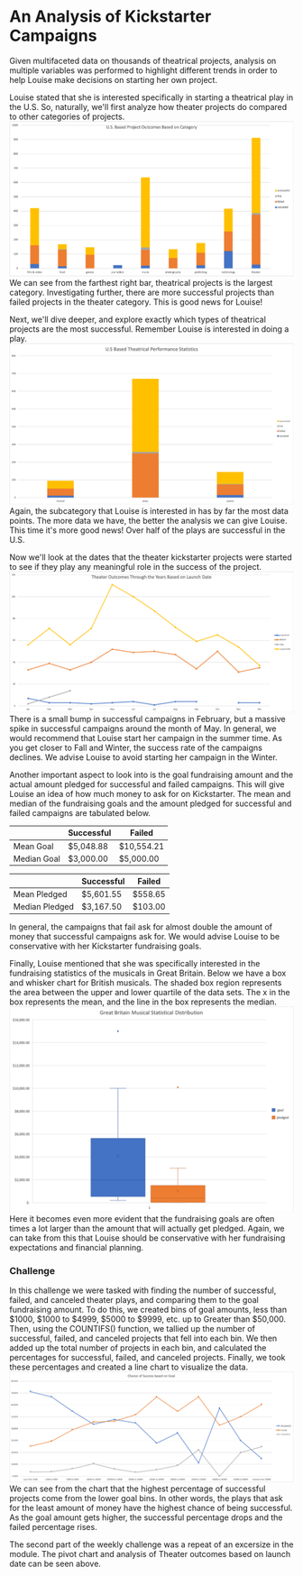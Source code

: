 # An Analysis of Kickstarter Campaigns
Given multifaceted data on thousands of theatrical projects, analysis on multiple variables was performed to highlight different trends in order to help Louise make decisions on starting her own project. 

Louise stated that she is interested specifically in starting a theatrical play in the U.S. So, naturally, we'll first analyze how theater projects do compared to other categories of projects. 
![U.S. Based Project Outcomes](https://github.com/critter110/Kickstarter-analysis/blob/master/parent%20category%20real.png)
We can see from the farthest right bar, theatrical projects is the largest category. Investigating further, there are more successful projects than failed projects in the theater category. This is good news for Louise!

Next, we'll dive deeper, and explore exactly which types of theatrical projects are the most successful. Remember Louise is interested in doing a play.
![Subcategory Outcomes](https://github.com/critter110/Kickstarter-analysis/blob/master/Subcategory%20statistics.png)
Again, the subcategory that Louise is interested in has by far the most data points. The more data we have, the better the analysis we can give Louise. This time it's more good news! Over half of the plays are successful in the U.S.

Now we'll look at the dates that the theater kickstarter projects were started to see if they play any meaningful role in the success of the project.
![Outcomes Based on Dates](https://github.com/critter110/Kickstarter-analysis/blob/master/Outcomes%20based%20on%20dates.png)
There is a small bump in successful campaigns in February, but a massive spike in successful campaigns around the month of May. In general, we would recommend that Louise start her campaign in the summer time. As you get closer to Fall and Winter, the success rate of the campaigns declines. We advise Louise to avoid starting her campaign in the Winter. 

Another important aspect to look into is the goal fundraising amount and the actual amount pledged for successful and failed campaigns. This will give Louise an idea of how much money to ask for on Kickstarter. The mean and median of the fundraising goals and the amount pledged for successful and failed campaigns are tabulated below.

|           |Successful |	Failed 
|-----------|-----------|----------
|Mean Goal	|$5,048.88	|$10,554.21
|Median Goal|	$3,000.00	|$5,000.00

|           |Successful | Failed
|-----------|-----------|----------
|Mean Pledged| $5,601.55|	$558.65
|Median Pledged|	$3,167.50|	$103.00

In general, the campaigns that fail ask for almost double the amount of money that successful campaigns ask for. We would advise Louise to be conservative with her Kickstarter fundraising goals.  

Finally, Louise mentioned that she was specifically interested in the fundraising statistics of the musicals in Great Britain. Below we have a box and whisker chart for British musicals. The shaded box region represents the area between the upper and lower quartile of the data sets. The x in the box represents the mean, and the line in the box represents the median. 
![GB Box and Whisker chart](https://github.com/critter110/Kickstarter-analysis/blob/master/GreatBritain%20Musical%20statistics.png)
Here it becomes even more evident that the fundraising goals are often times a lot larger than the amount that will actually get pledged. Again, we can take from this that Louise should be conservative with her fundraising expectations and financial planning. 

### Challenge
In this challenge we were tasked with finding the number of successful, failed, and canceled theater plays, and comparing them to the goal fundraising amount. To do this, we created bins of goal amounts, less than $1000, $1000 to $4999, $5000 to $9999, etc. up to Greater than $50,000. Then, using the COUNTIFS() function, we tallied up the number of successful, failed, and canceled projects that fell into each bin. We then added up the total number of projects in each bin, and calculated the percentages for successful, failed, and canceled projects. Finally, we took these percentages and created a line chart to visualize the data.
![Percentage of Success](https://github.com/critter110/Kickstarter-analysis/blob/master/Percentage%20of%20success.png)
We can see from the chart that the highest percentage of successful projects come from the lower goal bins. In other words, the plays that ask for the least amount of money have the highest chance of being successful. As the goal amount gets higher, the successful percentage drops and the failed percentage rises. 

The second part of the weekly challenge was a repeat of an excersize in the module. The pivot chart and analysis of Theater outcomes based on launch date can be seen above. 
